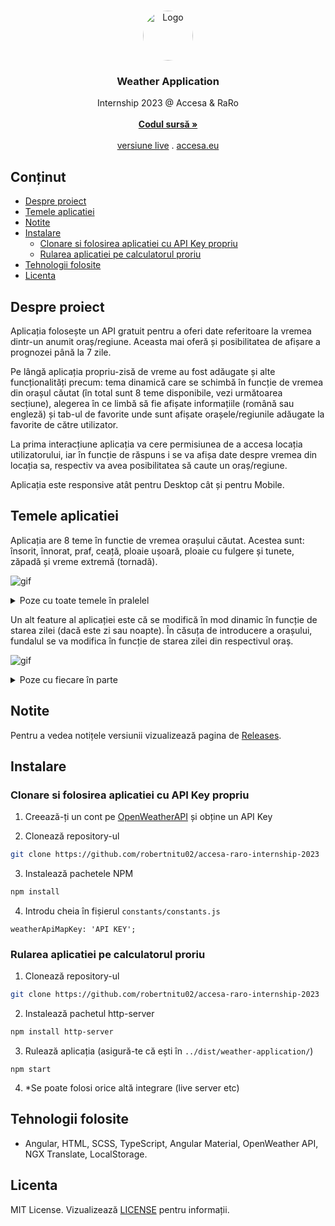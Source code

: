 <br/>
<p align="center">
  <a href="https://github.com/robertnitu02/accesa-raro-internship-2023">
    <img src="https://i.imgur.com/0ZpDNat.png" alt="Logo" width="80" height="80" style="border-radius: 50%">
  </a>

<h3 align="center">Weather Application</h3>

  <p align="center">
    Internship 2023 @ Accesa & RaRo
    <br/>
    <br/>
    <a href="https://github.com/robertnitu02/accesa-raro-internship-2023/tree/master/weather-application"><strong>Codul sursă »</strong></a>
    <br/>
    <br/>
    <a href="https://v.b-zone.ro/accesa-internship/">versiune live</a>
    .
    <a href="https://www.accesa.eu/">accesa.eu</a>
  </p>
</p>

## Conținut

* [Despre proiect](#despre-proiect)
* [Temele aplicatiei](#temele-aplicatiei)
* [Notite](#notite)
* [Instalare](#instalare)
  * [Clonare si folosirea aplicatiei cu API Key propriu](#clonare-si-folosirea-aplicatiei-cu-API-Key-propriu)
  * [Rularea aplicatiei pe calculatorul proriu](#rularea-aplicatiei-pe-calculatorul-proriu)
* [Tehnologii folosite](#tehnologii-folosite)
* [Licenta](#licenta)

## Despre proiect

<p>
Aplicația folosește un API gratuit pentru a oferi date referitoare la vremea dintr-un anumit oraș/regiune. 
Aceasta mai oferă și posibilitatea de afișare a prognozei până la 7 zile.
</p>
<p>
Pe lângă aplicația propriu-zisă de vreme au fost adăugate și alte funcționalități precum: tema dinamică care se schimbă în
funcție de vremea din orașul căutat (în total sunt 8 teme disponibile, vezi următoarea secțiune), alegerea în ce limbă să fie afișate 
informațiile (română sau engleză) și tab-ul de favorite
unde sunt afișate orașele/regiunile adăugate la favorite de către utilizator.
</p>
<p>
La prima interacțiune aplicația va cere permisiunea de a accesa locația utilizatorului, iar în funcție de răspuns i se va afișa date 
despre vremea din locația sa, respectiv va avea posibilitatea să caute un oraș/regiune.
</p>
<p>
Aplicația este responsive atât pentru Desktop cât și pentru Mobile.
</p>

## Temele aplicatiei

<p>
Aplicația are 8 teme în functie de vremea orașului căutat. Acestea sunt: însorit, înnorat, praf, ceață, ploaie ușoară, ploaie cu fulgere și tunete, zăpadă și vreme extremă (tornadă).
</p>

![gif](https://i.imgur.com/JUzxY1Q.gif)

<details>
<summary>Poze cu toate temele în pralelel</summary>

![theme1](https://i.imgur.com/3vLAFAm.png)

![theme2](https://i.imgur.com/mf7Lg7T.png)
</details>
<p>
Un alt feature al aplicației este că se modifică în mod dinamic în funcție de starea zilei (dacă este zi sau noapte).
În căsuța de introducere a orașului, fundalul se va modifica în funcție de starea zilei din respectivul oraș.
</p>

![gif](https://i.imgur.com/tOi12AL.gif)

<details>
<summary>Poze cu fiecare în parte</summary>

![day](https://i.imgur.com/y4Kd4lH.png)

![night](https://i.imgur.com/hAegRIg.png)
</details>

## Notite

Pentru a vedea notițele versiunii vizualizează pagina de [Releases](https://github.com/robertnitu02/accesa-raro-internship-2023/releases).

## Instalare

### Clonare si folosirea aplicatiei cu API Key propriu

1. Creează-ți un cont pe [OpenWeatherAPI](https://openweathermap.org/) și obține un API Key 

2. Clonează repository-ul

```sh
git clone https://github.com/robertnitu02/accesa-raro-internship-2023
```

3. Instalează pachetele NPM

```sh
npm install
```

4. Introdu cheia în fișierul `constants/constants.js`

```JS
weatherApiMapKey: 'API KEY';
```

### Rularea aplicatiei pe calculatorul proriu

1. Clonează repository-ul

```sh
git clone https://github.com/robertnitu02/accesa-raro-internship-2023
```

2. Instalează pachetul http-server

```sh
npm install http-server
```

3. Rulează aplicația (asigură-te că ești în `../dist/weather-application/`)

```
npm start
```
4. *Se poate folosi orice altă integrare (live server etc)

## Tehnologii folosite

* Angular, HTML, SCSS, TypeScript, Angular Material, OpenWeather API, NGX Translate, LocalStorage.

## Licenta

MIT License.
Vizualizează [LICENSE](https://github.com/robertnitu02/accesa-raro-internship-2023/blob/master/LICENSE) pentru informații.
